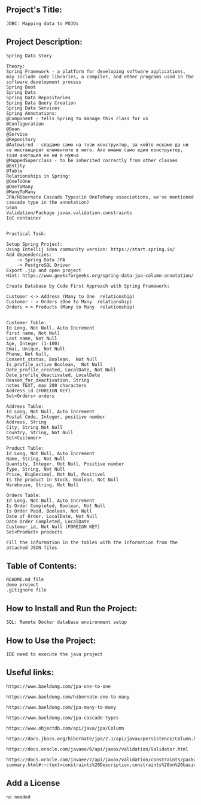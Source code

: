 ## Project's Title:
	JDBC: Mapping data to POJOs

## Project Description:
	Spring Data Story

	Theory:
	Spring Framework - a platform for developing software applications, may include code libraries, a compiler, and other programs used in the software development process
	Spring Boot
	Spring Data
	Spring Data Repositories
	Spring Data Query Creation
	Spring Data Services
	Spring Annotations:
	@Component - tells Spring to manage this class for us
	@Configuration
	@Bean
	@Service
	@Repository
	@Autowired - сладаме само на този конструктор, за който искаме да ни се инстанцират елементите в него. Ако имаме само един конструктор, тази анотация не ни е нужна
	@MappedSuperclass - to be inherited correctly from other classes
	@Entity
	@Table 
	Relationships in Spring: 
	@OneToOne 
	@OneToMany  
	@ManyToMany
	JPA/Hibernate Cascade Types(in OneToMany associations, we've mentioned cascade type in the annotation)
	Gson
	Validation/Package javax.validation.constraints
	IoC container


	Practical Task:

	Setup Spring Project:
	Using Intellij idea community version: https://start.spring.io/
	Add dependencies:
		-> Spring Data JPA
		-> PostgreSQL Driver 
	Export .jip and open project
	Hint: https://www.geeksforgeeks.org/spring-data-jpa-column-annotation/

	Create Database by Code First Approach with Spring Framework:

	Customer <-> Address (Many to One  relationship)
	Customer - > Orders (One to Many  relationship)
	Orders <-> Products (Many to Many  relationship)


	Customer Table:
	Id Long, Not Null, Auto Increment
	First name, Not Null
	Last name, Not Null
	Age, Integer (1-100)
	Emai, Unique, Not Null
	Phone, Not Null, 
	Consent_status, Boolean,  Not Null
	Is_profile_active Boolean,  Not Null
	Date_profile_created, LocalDate, Not Null
	Date_profile_deactivated, LocalDate
	Reason_for_deactivation, String
	notes TEXT, max 200 characters
	Address_id (FOREIGN KEY)
	Set<Orders> orders

	Address Table:
	Id Long, Not Null, Auto Increment
	Postal Code, Integer, positive number
	Address, String
	City, String Not Null
	Country, String, Not Null 
	Set<Customer>

	Product Table:
	Id Long, Not Null, Auto Increment
	Name, String, Not Null
	Quantity, Integer, Not Null, Positive number
	Type, String, Not Null
	Price, BigDecimal, Not Nul, Positivel
	Is the product in Stock, Boolean, Not Null
	Warehouse, String, Not Null

	Orders Table:
	Id Long, Not Null, Auto Increment
	Is Order Completed, Boolean, Not Null
	Is Order Paid, Boolean, Not Null
	Date of Order, LocalDate, Not Null
	Date Order Completed, LocalDate
	Customer_id, Not Null (FOREIGN KEY)
	Set<Product> products

	Fill the information in the tables with the information from the attached JSON files


## Table of Contents:
	README.md file
	demo project
	.gitignore file

## How to Install and Run the Project:
	SQL: Remote Docker database environment setup
	 
## How to Use the Project:
	IDE need to execute the java project

## Useful links:
	https://www.baeldung.com/jpa-one-to-one

	https://www.baeldung.com/hibernate-one-to-many

	https://www.baeldung.com/jpa-many-to-many

	https://www.baeldung.com/jpa-cascade-types

	https://www.objectdb.com/api/java/jpa/Column

	https://docs.jboss.org/hibernate/jpa/2.1/api/javax/persistence/Column.html

	https://docs.oracle.com/javaee/6/api/javax/validation/Validator.html

	https://docs.oracle.com/javaee/7/api/javax/validation/constraints/package-summary.html#:~:text=constraints%20Description,constraints%20on%20basic%20JDK%20types


## Add a License
	no needed


